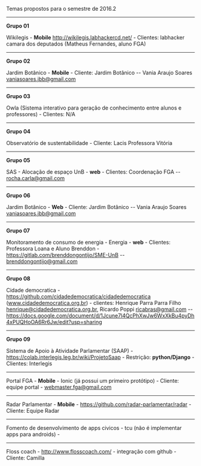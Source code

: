 Temas propostos para o semestre de 2016.2
***
 **Grupo 01**

 Wikilegis - **Mobile**  http://wikilegis.labhackercd.net/ - Clientes: labhacker camara dos deputados (Matheus Fernandes, aluno FGA)
***
**Grupo 02** 

Jardim Botânico - **Mobile** - Cliente: Jardim Botânico -- Vania Araujo Soares <vaniasoares.jbb@gmail.com>
***
**Grupo 03** 

Owla (Sistema interativo para geração de conhecimento entre alunos e professores) - Clientes: N/A
***
**Grupo 04** 

Observatório de sustentabilidade -  Cliente: Lacis Professora Vitória
***
**Grupo 05** 

SAS - Alocação de espaço UnB - **web** - Clientes: Coordenação FGA -- rocha.carla@gmail.com
***
**Grupo 06** 

Jardim Botânico - **Web** - Cliente: Jardim Botânico -- Vania Araujo Soares <vaniasoares.jbb@gmail.com>
***
**Grupo 07** 

Monitoramento de consumo de energia - Energia - **web** - Clientes: Professora Loana e Aluno Brenddon - https://gitlab.com/brenddongontijo/SME-UnB -- brenddongontijo@gmail.com
***
**Grupo 08**

 Cidade democratica - https://github.com/cidadedemocratica/cidadedemocratica (www.cidadedemocratica.org.br) - clientes: Henrique Parra Parra Filho <henrique@cidadedemocratica.org.br>, Ricardo Poppi <ricabras@gmail.com> -- https://docs.google.com/document/d/1Jcune7l4QcPhXwJw6WxXkBu4pyDh4xPUQHoOA6Rr6Jw/edit?usp=sharing
***

**Grupo 09** 

Sistema de Apoio à Atividade Parlamentar (SAAP) -  https://colab.interlegis.leg.br/wiki/ProjetoSaap - Restrição: **python/Django** - Clientes: Interlegis
***
Portal FGA - **Mobile** - Ionic (já possui um primeiro protótipo) - Cliente: equipe portal -  webmaster.fga@gmail.com
***
 Radar Parlamentar - **Mobile**  - https://github.com/radar-parlamentar/radar - Cliente: Equipe Radar
***

 Fomento de desenvolvimento de apps civicos - tcu (não é implementar apps para androids) - 
***
 
Floss coach - http://www.flosscoach.com/ - integração com github - Cliente: Camilla
